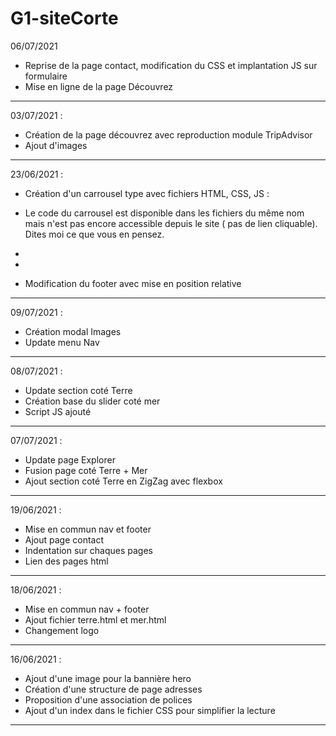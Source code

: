 # G1-siteCorte
06/07/2021

- Reprise de la page contact, modification du CSS et implantation JS sur formulaire
- Mise en ligne de la page Découvrez

------------------------------------------------------

03/07/2021 : 

- Création de la page découvrez avec reproduction module TripAdvisor
- Ajout d'images 

------------------------------------------------------
23/06/2021 :

- Création d'un carrousel type avec fichiers HTML, CSS, JS :
    
- Le code du carrousel est disponible dans les fichiers du même nom mais n'est pas encore accessible depuis le site ( pas de lien cliquable). Dites moi ce que vous en pensez.
-
-
- Modification du footer avec mise en position relative

-------------------------------------------------------
09/07/2021 :

- Création modal Images
- Update menu Nav

-------------------------------------------------------
08/07/2021 :

- Update section coté Terre
- Création base du slider coté mer
- Script JS ajouté

-------------------------------------------------------
07/07/2021 :

- Update page Explorer
- Fusion page coté Terre + Mer
- Ajout section coté Terre en ZigZag avec flexbox

-------------------------------------------------------
19/06/2021 :

- Mise en commun nav et footer
- Ajout page contact
- Indentation sur chaques pages
- Lien des pages html

-------------------------------------------------------

18/06/2021 :

- Mise en commun nav + footer
- Ajout fichier terre.html et mer.html
- Changement logo

--------------------------------------------------------
16/06/2021 :

- Ajout d'une image pour la bannière hero
- Création d'une structure de page adresses
- Proposition d'une association de polices
- Ajout d'un index dans le fichier CSS pour simplifier la lecture


--------------------------------------------------------


